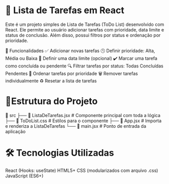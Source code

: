 <h1>📝 Lista de Tarefas em React</h1>
Este é um projeto simples de Lista de Tarefas (ToDo List) desenvolvido com React. Ele permite ao usuário adicionar tarefas com prioridade, data limite e status de conclusão. Além disso, possui filtros por status e ordenação por prioridade.

🚀 Funcionalidades
✅ Adicionar novas tarefas
🕓 Definir prioridade: Alta, Média ou Baixa
📅 Definir uma data limite (opcional)
✔️ Marcar uma tarefa como concluída ou pendente
🔍 Filtrar tarefas por status:
  Todas
  Concluídas
  Pendentes
🔼 Ordenar tarefas por prioridade
🗑️ Remover tarefas individualmente
♻️ Resetar a lista de tarefas

<h1>📁Estrutura do Projeto</h1>
📁 src
├── 📄 ListaDeTarefas.jsx     # Componente principal com toda a lógica
├── 📄 ToDoList.css           # Estilos para o componente
├── 📄 App.jsx                # Importa e renderiza a ListaDeTarefas
└── 📄 main.jsx               # Ponto de entrada da aplicação


<h1>🛠️ Tecnologias Utilizadas</h1>
React (Hooks: useState)
HTML5+ CSS (modularizados com arquivo .css)
JavaScript (ES6+)

